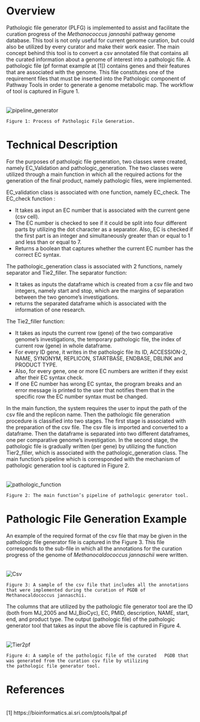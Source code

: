 
# Overview

Pathologic file generator (PLFG) is implemented to assist and facilitate the curation progress of the _Methanococcus jannashii_ pathway genome database. This tool is not only useful for current genome curation, but could also be utilized by every curator and make their work easier. The main concept behind this tool is to convert a csv annotated file that contains all the curated information about a genome of interest into a pathologic file. A pathologic file (pf format example at [1]) contains genes and their features that are associated with the genome. This file constitutes one of the requirement files that must be inserted into the Pathologic component of Pathway Tools in order to generate a genome metabolic map. The workflow of tool is captured in Figure 1.
<br />
<br />
<br />
![pipeline_generator](https://user-images.githubusercontent.com/60938391/157713657-2cac2a7b-5af1-4aab-b799-5a51c82da93b.png)
```
Figure 1: Process of Pathologic File Generation.
```


# Technical Description

For the purposes of pathologic file generation, two classes were created, namely
EC_Validation and pathologic_generation. The two classes were utilized through
a main function in which all the required actions for the generation of the final
product, namely pathologic files, were implemented.

EC_validation class is associated with one function, namely EC_check. The
EC_check function :

- It takes as input an EC number that is associated with the current gene (csv
    cell).
- The EC number is checked to see if it could be split into four different parts
    by utilizing the dot character as a separator. Also, EC is checked if the first
    part is an integer and simultaneously greater than or equal to 1 and less than
    or equal to 7.
- Returns a boolean that captures whether the current EC number has the
    correct EC syntax.


The pathologic_generation class is associated with 2 functions, namely separator
and Tie2_filler. The separator function:

- It takes as inputs the dataframe which is created from a csv file and two
    integers, namely start and stop, which are the margins of separation between
    the two genome’s investigations.
- returns the separated dataframe which is associated with the information of
    one research.

The Tie2_filler function:

- It takes as inputs the current row (gene) of the two comparative genome’s
    investigations, the temporary pathologic file, the index of current row (gene)
    in whole dataframe.
- For every ID gene, it writes in the pathologic file its ID, ACCESSION-2,
    NAME, SYNONYM, REPLICON, STARTBASE, ENDBASE, DBLINK and
    PRODUCT TYPE.
- Also, for every gene, one or more EC numbers are written if they exist after
    their EC syntax check.
- If one EC number has wrong EC syntax, the program breaks and an error
    message is printed to the user that notifies them that in the specific row the
    EC number syntax must be changed.

In the main function, the system requires the user to input the path of the csv file
and the replicon name. Then the pathologic file generation procedure is classified
into two stages. The first stage is associated with the preparation of the csv file. The
csv file is imported and converted to a dataframe. Then the dataframe is separated
into two different dataframes, one per comparative genome’s investigation. In the
second stage, the pathologic file is gradually written (per gene) by utilizing the
function Tier2_filler, which is associated with the pathologic_generation class. The
main function’s pipeline which is corresponded with the mechanism of pathologic
generation tool is captured in Figure 2.
<br />
<br />
<br />
![pathologic_function](https://user-images.githubusercontent.com/60938391/157714062-869ad4b3-7152-40c3-858a-317a93cc1bb3.png)

```
Figure 2: The main function’s pipeline of pathologic generator tool.
```


# Pathologic File Generation Example

An example of the required format of the csv file that may be given in the pathologic
file generator file is captured in the Figure 3. This file corresponds to the sub-file
in which all the annotations for the curation progress of the genome of _Methanocaldococcus jannaschii_ were written. 
<br />
<br />
<br />
![Csv](https://user-images.githubusercontent.com/60938391/157714094-30bb5651-45b0-43ce-a5a1-59f533566022.png)

```
Figure 3: A sample of the csv file that includes all the annotations that were implemented during the curation of PGDB of Methanocaldococcus jannaschii.
```

The columns that are utilized by the pathologic
file generator tool are the ID (both from MJ_2005 and MJ_BioCyc), EC, PMID,
description, NAME, start, end, and product type. The output (pathologic file) of
the pathologic generator tool that takes as input the above file is captured in Figure 4.
<br />
<br />
<br />
![Tier2pf](https://user-images.githubusercontent.com/60938391/157714106-d90cc788-bf67-4951-a6b2-a96652ba8655.png)

```
Figure 4: A sample of the pathologic file of the curated   PGDB that was generated from the curation csv file by utilizing
the pathologic file generator tool.
```
# References
<br />
[1] https://bioinformatics.ai.sri.com/ptools/tpal.pf

